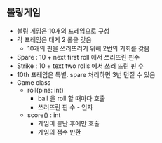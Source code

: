 ## 볼링게임

- 볼링 게임은 10개의 프레임으로 구성
- 각 프레임은 대게 2 롤을 갖음
    - 10개의 핀을 쓰러뜨리기 위해 2번의 기회를 갖음
- Spare : 10 + next first roll 에서 쓰러뜨린 핀수
- Strike : 10 + text two rolls 에서 쓰러 뜨린 핀 수
- 10th 프레임은 특별. spare 처리하면 3번 던질 수 있음
- Game class
    - roll(pins: int)
        - ball 을 roll 할 때마다 호출
        - 쓰러뜨린 핀 수 - 인자
    - score() : int
        - 게임이 끝난 후에만 호출
        - 게임의 점수 반환
